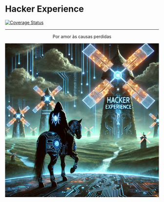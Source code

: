 # Hacker Experience

[![Coverage Status](https://coveralls.io/repos/github/HackerExperience/HackerExperience/badge.svg?branch=main)](https://coveralls.io/github/HackerExperience/HackerExperience?branch=main)

---

<p align="center">Por amor às causas perdidas</p>

![](.github/cover.webp)
